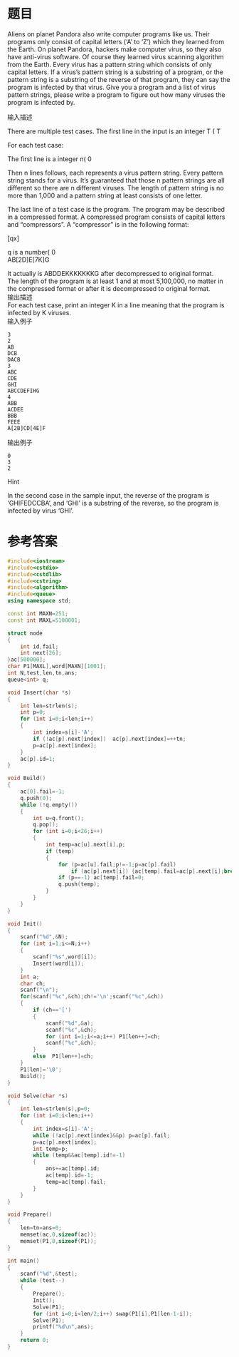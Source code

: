 # 题目
Aliens on planet Pandora also write computer programs like us. Their programs only consist of capital letters (‘A’ to ‘Z’) which they learned from the Earth. On planet Pandora, hackers make computer virus, so they also have anti-virus software. Of course they learned virus scanning algorithm from the Earth. Every virus has a pattern string which consists of only capital letters. If a virus’s pattern string is a substring of a program, or the pattern string is a substring of the reverse of that program, they can say the program is infected by that virus. Give you a program and a list of virus pattern strings, please write a program to figure out how many viruses the program is infected by.

输入描述

There are multiple test cases. The first line in the input is an integer T ( T

For each test case:

The first line is a integer n( 0

Then n lines follows, each represents a virus pattern string. Every pattern string stands for a virus. It’s guaranteed that those n pattern strings are all different so there are n different viruses. The length of pattern string is no more than 1,000 and a pattern string at least consists of one letter.

The last line of a test case is the program. The program may be described in a compressed format. A compressed program consists of capital letters and “compressors”. A “compressor” is in the following format:

[qx]

q is a number( 0<br>
AB[2D]E[7K]G

It actually is ABDDEKKKKKKKG after decompressed to original format.<br>
The length of the program is at least 1 and at most 5,100,000, no matter in the compressed format or after it is decompressed to original format.<br>
输出描述<br>
For each test case, print an integer K in a line meaning that the program is infected by K viruses.<br>
输入例子
```
3
2
AB
DCB
DACB
3
ABC
CDE
GHI
ABCCDEFIHG
4
ABB
ACDEE
BBB
FEEE
A[2B]CD[4E]F
```
输出例子
```
0
3
2
```
Hint

In the second case in the sample input, the reverse of the program is ‘GHIFEDCCBA’, and ‘GHI’ is a substring of the reverse, so the program is infected by virus ‘GHI’.
# 参考答案
```c++
#include<iostream>
#include<cstdio>
#include<cstdlib>
#include<cstring>
#include<algorithm>
#include<queue>
using namespace std;

const int MAXN=251;
const int MAXL=5100001;

struct node
{
    int id,fail;
    int next[26];
}ac[500000];
char P1[MAXL],word[MAXN][1001];
int N,test,len,tn,ans;
queue<int> q;

void Insert(char *s)
{
    int len=strlen(s);
    int p=0;
    for (int i=0;i<len;i++)
    {
        int index=s[i]-'A';
        if (!ac[p].next[index])  ac[p].next[index]=++tn;
        p=ac[p].next[index];
    }
    ac[p].id=1;
}

void Build()
{
    ac[0].fail=-1;
    q.push(0);
    while (!q.empty())
    {
        int u=q.front();
        q.pop();
        for (int i=0;i<26;i++)
        {
            int temp=ac[u].next[i],p;
            if (temp)
            {
                for (p=ac[u].fail;p!=-1;p=ac[p].fail)
                    if (ac[p].next[i]) {ac[temp].fail=ac[p].next[i];break;}
                if (p==-1) ac[temp].fail=0;
                q.push(temp);
            }
        }
    }
}

void Init()
{
    scanf("%d",&N);
    for (int i=1;i<=N;i++) 
    {
        scanf("%s",word[i]);
        Insert(word[i]);
    }
    int a;
    char ch;
    scanf("\n");
    for(scanf("%c",&ch);ch!='\n';scanf("%c",&ch))
    {
        if (ch=='[')
        {            
            scanf("%d",&a);
            scanf("%c",&ch);
            for (int i=1;i<=a;i++) P1[len++]=ch;
            scanf("%c",&ch);
        }
        else  P1[len++]=ch;
    }
    P1[len]='\0';
    Build();
}

void Solve(char *s)
{
    int len=strlen(s),p=0;
    for (int i=0;i<len;i++)
    {
        int index=s[i]-'A';
        while (!ac[p].next[index]&&p) p=ac[p].fail;
        p=ac[p].next[index];
        int temp=p;
        while (temp&&ac[temp].id!=-1)
        {
            ans+=ac[temp].id;
            ac[temp].id=-1;
            temp=ac[temp].fail;
        }
    }
}

void Prepare()
{
    len=tn=ans=0;
    memset(ac,0,sizeof(ac));
    memset(P1,0,sizeof(P1));
}

int main()
{
    scanf("%d",&test);
    while (test--)
    {
        Prepare();
        Init();
        Solve(P1);
        for (int i=0;i<len/2;i++) swap(P1[i],P1[len-1-i]);
        Solve(P1);
        printf("%d\n",ans);
    }
    return 0;
}



